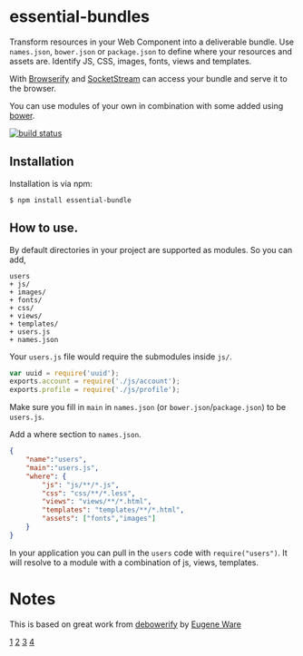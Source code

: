 # essential-bundles

Transform resources in your Web Component into a deliverable bundle. Use `names.json`, `bower.json` or `package.json` to define where your resources and assets are. Identify JS, CSS, images, fonts, views and templates.

With [Browserify](1) and [SocketStream](2) can access your bundle and serve it to the browser.

You can use modules of your own in combination with some added using [bower](https://bower.io). 

[![build status](https://secure.travis-ci.org/essentialjs/essential-bundle.png)](http://travis-ci.org/essentialjs/essential-bundle)

## Installation

Installation is via npm:

```
$ npm install essential-bundle
```

## How to use.

By default directories in your project are supported as modules. So you can add,

```
users
+ js/
+ images/
+ fonts/
+ css/
+ views/
+ templates/
+ users.js
+ names.json
```

Your `users.js` file would require the submodules inside `js/`.

``` users.js
var uuid = require('uuid');
exports.account = require('./js/account');
exports.profile = require('./js/profile');
```

Make sure you fill in `main` in `names.json` (or `bower.json`/`package.json`) to be `users.js`.

Add a where section to `names.json`.

``` names.json
{
	"name":"users",
	"main":"users.js",
	"where": {
		"js": "js/**/*.js",
		"css": "css/**/*.less",
		"views": "views/**/*.html",
		"templates": "templates/**/*.html",
		"assets": ["fonts","images"]
	}
}
```

In your application you can pull in the `users` code with `require("users")`. It will resolve to a module with a combination of js, views, templates.


# Notes

This is based on great work from [debowerify](3) by [Eugene Ware](4)

[1](http://browserify.org)
[2](http://socketstream.org)
[3](http://github.com/eugeneware/debrowserfiy)
[4](http://github.com/eugeneware)
